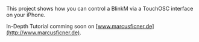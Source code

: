 This project shows how you can control a BlinkM
via a TouchOSC interface on your iPhone.

In-Depth Tutorial comming soon on [www.marcusficner.de](http://www.marcusficner.de).
